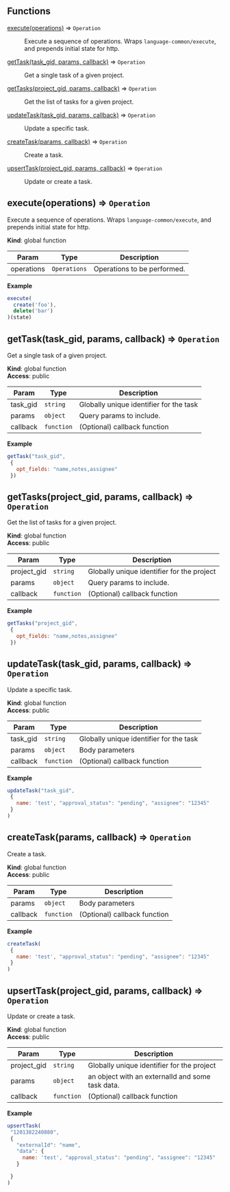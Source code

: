 ## Functions

<dl>
<dt><a href="#execute">execute(operations)</a> ⇒ <code>Operation</code></dt>
<dd><p>Execute a sequence of operations.
Wraps <code>language-common/execute</code>, and prepends initial state for http.</p>
</dd>
<dt><a href="#getTask">getTask(task_gid, params, callback)</a> ⇒ <code>Operation</code></dt>
<dd><p>Get a single task of a given project.</p>
</dd>
<dt><a href="#getTasks">getTasks(project_gid, params, callback)</a> ⇒ <code>Operation</code></dt>
<dd><p>Get the list of tasks for a given project.</p>
</dd>
<dt><a href="#updateTask">updateTask(task_gid, params, callback)</a> ⇒ <code>Operation</code></dt>
<dd><p>Update a specific task.</p>
</dd>
<dt><a href="#createTask">createTask(params, callback)</a> ⇒ <code>Operation</code></dt>
<dd><p>Create a task.</p>
</dd>
<dt><a href="#upsertTask">upsertTask(project_gid, params, callback)</a> ⇒ <code>Operation</code></dt>
<dd><p>Update or create a task.</p>
</dd>
</dl>

<a name="execute"></a>

## execute(operations) ⇒ <code>Operation</code>
Execute a sequence of operations.
Wraps `language-common/execute`, and prepends initial state for http.

**Kind**: global function  

| Param | Type | Description |
| --- | --- | --- |
| operations | <code>Operations</code> | Operations to be performed. |

**Example**  
```js
execute(
  create('foo'),
  delete('bar')
)(state)
```
<a name="getTask"></a>

## getTask(task_gid, params, callback) ⇒ <code>Operation</code>
Get a single task of a given project.

**Kind**: global function  
**Access**: public  

| Param | Type | Description |
| --- | --- | --- |
| task_gid | <code>string</code> | Globally unique identifier for the task |
| params | <code>object</code> | Query params to include. |
| callback | <code>function</code> | (Optional) callback function |

**Example**  
```js
getTask("task_gid",
 {
   opt_fields: "name,notes,assignee"
 })
```
<a name="getTasks"></a>

## getTasks(project_gid, params, callback) ⇒ <code>Operation</code>
Get the list of tasks for a given project.

**Kind**: global function  
**Access**: public  

| Param | Type | Description |
| --- | --- | --- |
| project_gid | <code>string</code> | Globally unique identifier for the project |
| params | <code>object</code> | Query params to include. |
| callback | <code>function</code> | (Optional) callback function |

**Example**  
```js
getTasks("project_gid",
 {
   opt_fields: "name,notes,assignee"
 })
```
<a name="updateTask"></a>

## updateTask(task_gid, params, callback) ⇒ <code>Operation</code>
Update a specific task.

**Kind**: global function  
**Access**: public  

| Param | Type | Description |
| --- | --- | --- |
| task_gid | <code>string</code> | Globally unique identifier for the task |
| params | <code>object</code> | Body parameters |
| callback | <code>function</code> | (Optional) callback function |

**Example**  
```js
updateTask("task_gid",
 {
   name: 'test', "approval_status": "pending", "assignee": "12345"
 }
)
```
<a name="createTask"></a>

## createTask(params, callback) ⇒ <code>Operation</code>
Create a task.

**Kind**: global function  
**Access**: public  

| Param | Type | Description |
| --- | --- | --- |
| params | <code>object</code> | Body parameters |
| callback | <code>function</code> | (Optional) callback function |

**Example**  
```js
createTask(
 {
   name: 'test', "approval_status": "pending", "assignee": "12345"
 }
)
```
<a name="upsertTask"></a>

## upsertTask(project_gid, params, callback) ⇒ <code>Operation</code>
Update or create a task.

**Kind**: global function  
**Access**: public  

| Param | Type | Description |
| --- | --- | --- |
| project_gid | <code>string</code> | Globally unique identifier for the project |
| params | <code>object</code> | an object with an externalId and some task data. |
| callback | <code>function</code> | (Optional) callback function |

**Example**  
```js
upsertTask(
 "1201382240880",
 {
   "externalId": "name",
   "data": {
     name: 'test', "approval_status": "pending", "assignee": "12345"
   }

 }
)
```
